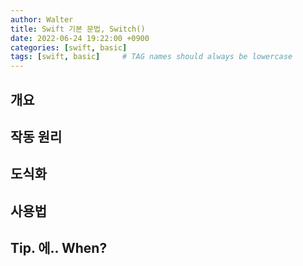 ```yaml
---
author: Walter
title: Swift 기본 문법, Switch()
date: 2022-06-24 19:22:00 +0900
categories: [swift, basic]
tags: [swift, basic]     # TAG names should always be lowercase
---
```


## 개요

## 작동 원리

## 도식화

## 사용법

## Tip. 에.. When?